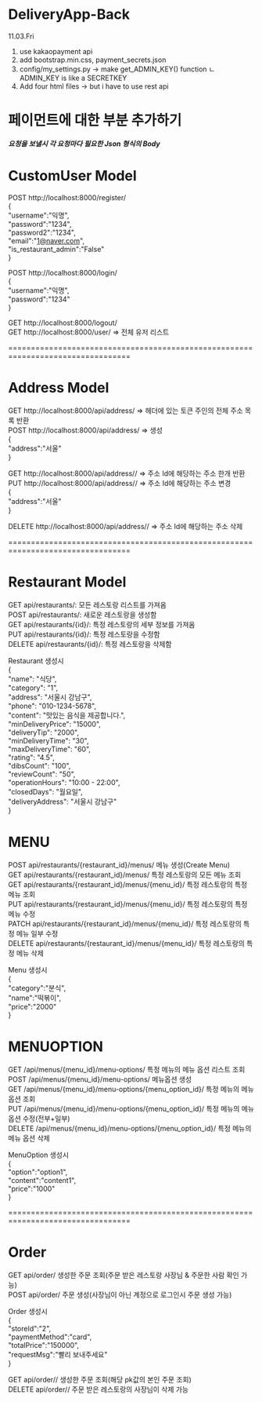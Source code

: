 # DeliveryApp-Back

11.03.Fri

1. use kakaopayment api
2. add bootstrap.min.css, payment_secrets.json
3. config/my_settings.py -> make get_ADMIN_KEY() function
   ㄴADMIN_KEY is like a SECRETKEY
4. Add four html files -> but i have to use rest api

# 페이먼트에 대한 부분 추가하기

**_요청을 보낼시 각 요청마다 필요한 Json 형식의 Body_**

# CustomUser Model

POST http://localhost:8000/register/  
{  
 "username":"익명",  
 "password":"1234",  
 "password2":"1234",  
 "email":"1@naver.com",  
 "is_restaurant_admin":"False"  
}

POST http://localhost:8000/login/  
{  
 "username":"익명",  
 "password":"1234"  
}

GET http://localhost:8000/logout/  
GET http://localhost:8000/user/ => 전체 유저 리스트

=================================================================================

# Address Model

GET http://localhost:8000/api/address/ => 헤더에 있는 토큰 주인의 전체 주소 목록 반환  
POST http://localhost:8000/api/address/ => 생성  
{  
 "address":"서울"  
}

GET http://localhost:8000/api/address/<pk>/ => 주소 Id에 해당하는 주소 한개 반환  
PUT http://localhost:8000/api/address/<pk>/ => 주소 Id에 해당하는 주소 변경  
{  
 "address":"서울"  
}

DELETE http://localhost:8000/api/address/<pk>/ => 주소 Id에 해당하는 주소 삭제

=================================================================================

# Restaurant Model

GET api/restaurants/: 모든 레스토랑 리스트를 가져옴  
POST api/restaurants/: 새로운 레스토랑을 생성함  
GET api/restaurants/{id}/: 특정 레스토랑의 세부 정보를 가져옴  
PUT api/restaurants/{id}/: 특정 레스토랑을 수정함  
DELETE api/restaurants/{id}/: 특정 레스토랑을 삭제함

Restaurant 생성시  
{  
 "name": "식당",  
 "category": "1",  
 "address": "서울시 강남구",  
 "phone": "010-1234-5678",  
 "content": "맛있는 음식을 제공합니다.",  
 "minDeliveryPrice": "15000",  
 "deliveryTip": "2000",  
 "minDeliveryTime": "30",  
 "maxDeliveryTime": "60",  
 "rating": "4.5",  
 "dibsCount": "100",  
 "reviewCount": "50",  
 "operationHours": "10:00 - 22:00",  
 "closedDays": "월요일",  
 "deliveryAddress": "서울시 강남구"  
}

# MENU

POST api/restaurants/{restaurant_id}/menus/ 메뉴 생성(Create Menu)  
GET api/restaurants/{restaurant_id}/menus/ 특정 레스토랑의 모든 메뉴 조회  
GET api/restaurants/{restaurant_id}/menus/{menu_id}/ 특정 레스토랑의 특정 메뉴 조회  
PUT api/restaurants/{restaurant_id}/menus/{menu_id}/ 특정 레스토랑의 특정 메뉴 수정  
PATCH api/restaurants/{restaurant_id}/menus/{menu_id}/ 특정 레스토랑의 특정 메뉴 일부 수정  
DELETE api/restaurants/{restaurant_id}/menus/{menu_id}/ 특정 레스토랑의 특정 메뉴 삭제

Menu 생성시  
{  
 "category":"분식",  
 "name":"떡볶이",  
 "price":"2000"  
}

# MENUOPTION

GET /api/menus/{menu_id}/menu-options/ 특정 메뉴의 메뉴 옵션 리스트 조회  
POST /api/menus/{menu_id}/menu-options/ 메뉴옵션 생성  
GET /api/menus/{menu_id}/menu-options/{menu_option_id}/ 특정 메뉴의 메뉴 옵션 조회  
PUT /api/menus/{menu_id}/menu-options/{menu_option_id}/ 특정 메뉴의 메뉴 옵션 수정(전부+일부)  
DELETE /api/menus/{menu_id}/menu-options/{menu_option_id}/ 특정 메뉴의 메뉴 옵션 삭제

MenuOption 생성시  
{  
 "option":"option1",  
 "content":"content1",  
 "price":"1000"  
}

=================================================================================

# Order

GET api/order/ 생성한 주문 조회(주문 받은 레스토랑 사장님 & 주문한 사람 확인 가능)  
POST api/order/ 주문 생성(사장님이 아닌 계정으로 로그인시 주문 생성 가능)

Order 생성시  
{  
 "storeId":"2",  
 "paymentMethod":"card",  
 "totalPrice":"150000",  
 "requestMsg":"빨리 보내주세요"  
}

GET api/order/<pk>/ 생성한 주문 조회(해당 pk값의 본인 주문 조회)  
DELETE api/order/<pk>/ 주문 받은 레스토랑의 사장님이 삭제 가능
